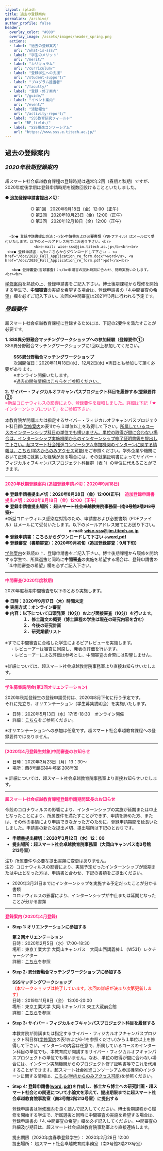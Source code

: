 ```yaml
---
layout: splash
title: 過去の登録案内
permalink: /archive/
author_profile: false
header:
  overlay_color: "#000"
  overlay_image: /assets/images/header_spring.png
  actions:
  - label: "過去の登録案内"
    url: "/what-is-sss/"
  - label: "学生のメリット"
    url: "/merit/"
  - label: "カリキュラム"
    url: "/curriculum/"
  - label: "登録学生への支援​"
    url: "/student-support/"
  - label: "プログラム担当者​"
    url: "/faculty/"
  - label: "登録・修了案内"
    url: "/guide/"
  - label: "イベント案内"
    url: "/event/"
  - label: "活動報告"
    url: "/activity-report/"
  - label: "SSS教育研究フィールド"
    url: "RE_fields/"
  - label: "SSS推進コンソーシアム"
    url: "https://www.sss.e.titech.ac.jp/"
---
```

## 過去の登録案内

<font size="4"><h5>2020年秋期登録案内</h5></font>
超スマート社会卓越教育課程の登録時期は通常年2回（春期と秋期）ですが、2020年度後学期は登録申請時期を複数回設けることといたしました。
  <div class="box2">
  <p><b>● 追加登録申請書提出〆切：</b><br><br>
　　　　　　○ 第1回　2020年9月18日（金）12:00（正午）<br>
　　　　　　○ 第2回　2020年10月23日（金）12:00（正午）<br>
　　　　　　○ 第3回　2020年12月18日（金）12:00（正午）<br><br>

      <b>● 登録申請書提出方法：</b>申請書および必要書類（PDFファイル）はメールにて受付いたします。以下のメールアドレス宛てにお送り下さい。<br>
    　　　　　　　　<b>e-mail: wise-sss@jim.titech.ac.jp</b><br><br>
     <b>● 登録申請書：</b>こちらからダウンロードして下さい → <a href="/doc/2020_Fall_Application_re_form.docx">word</a>, <a href="/doc/2020_Fall_Application_re_form.pdf">pdf</a><br>

       <b>● 登録審査(書類審査)：</b>申請書の提出時期に合わせ、随時実施いたします。<br><br>

  <a href="/doc/Guide_SSS.pdf">学修案内</a>を熟読の上、登録申請書をご記入下さい。博士後期課程から履修を開始する学生で、<B>中間審査</B>の実施を希望する場合は、登録申請書の「4.中間審査の希望」欄を必ずご記入下さい。次回の中間審査は2021年3月に行われる予定です。<br>
  </p>
  </div>

<font size="4"><h5>登録要件</h5></font>
  超スマート社会卓越教育課程に登録するためには、下記の2要件を満たすことが必要です。

  **1. SSS異分野融合マッチングワークショップへの参加経験（登録要件①）**<br>
     SSS異分野融合マッチングワークショップに1回以上参加してください。<br><br>
     　　<b>SSS異分野融合マッチングワークショップ </b><br>
     　　次回開催日：2020年11月18日(水)、12月2日(水) ※両日とも参加して頂く必要があります。<br>
     　　※オンライン開催いたします。<br>
     　　※[過去の開催情報はこちらをご参照ください。](http://www.sss.e.titech.ac.jp/event-sss-matching-ws-20191108/)<br>

  **2. サイバー・フィジカルオフキャンパスプロジェクト科目を履修する(登録要件②)**<br>
     <span style="color:#ff2680">※新型コロナウィルスの影響により、登録要件を緩和しました。詳細は下記「★インターンシップについて」をご参照下さい。</span><br><br>
     本教育院が開講または指定するサイバー・フィジカルオフキャンパスプロジェクト科目群([学修案内](/doc/Guide_SSS.pdf)の表1)から１単位以上を取得して下さい。<u>所属しているコースのインターンシップ科目の単位でも構いません。単位の取得が間に合わない場合は、インターンシップ実施機関からのインターンシップ修了証明書等を提出して下さい。</u>[超スマート社会推進コンソーシアム参加機関のインターンに関する情報は、こちら(学内からのみアクセス可能)](https://www.sss.e.titech.ac.jp/for_students/for_students_only/)をご参照ください。学外企業や機関において正規に就業した経験がある場合には、その就業証明書によってサイバー・フィジカルオフキャンパスプロジェクト科目群（表 1）の単位に代えることができます。<br>
<hr>

**<span style="color:#ff2680">2020年秋期登録案内 (追加登録申請〆切：2020年9月18日)</span>**

  <B>● 登録申請書提出〆切：2020年8月28日（金）12:00(正午)　<span style="color:#ff2680">追加登録申請書提出〆切：2020年9月18日（金）12:00（正午）</span><br>
      ● 登録申請書提出場所： <del>超スマート社会卓越教育院事務室（南3号館2階213号室）</del></B><br>
      ※新型コロナウィルス感染症対策のため、申請書および必要書類（PDFファイル）はメールにて受付いたします。以下のメールアドレス宛てにお送り下さい。<br>
    　　　　　　　　　　　　<B>　　　e-mail: wise-sss@jim.titech.ac.jp<br>
      ● 登録申請書：こちらからダウンロードして下さい→<a href="/doc/2020_Fall_Application form.docx">word</a>,<a href="/doc/2020_Fall_Application form.pdf">pdf</a><br>
      ● 登録審査（書類審査）：2020年9月初旬（追加登録審査：9月下旬）
      </B><br>

  <a href="/doc/Guide_SSS.pdf">学修案内</a>を熟読の上、登録申請書をご記入下さい。博士後期課程から履修を開始する学生で、所属選抜と同時に<B>中間審査</B>の実施を希望する場合は、登録申請書の「4.中間審査の希望」欄を必ずご記入下さい。<br>

<hr>

**<span style="color:#ff2680">中間審査(2020年度秋期)</span>**

  2020年度秋期中間審査を以下のとおり実施します。<br>

  <B>● 日時：2020年9月17日（木）時間未定<br>
     ● 実施方式：オンライン審査<br>
     ● 内容：以下について口頭発表（10分）および面接審査（10分）を行います。<br>
    　 　　　１．修士論文の概要（博士課程の学生は現在の研究内容を含む）<br>
    　　 　　２．今後の研究計画<br>
    　　　 　３．研究業績リスト<br></B><br>
     ※すでに中間審査に合格した学生によるピアレビューを実施します。<br>
    　 ・レビューアーは審査に同席し、発表の評価を行います。<br>
    　 ・レビューアーによる評価は参考とし、中間審査の合否には影響しません。<br><br>
     ※詳細については、超スマート社会卓越教育院事務室より直接お知らせいたします。<br>

<hr>

**<span style="color:#ff2680">学生募集説明会(第3回オリエンテーション)</span>**

2020年秋期登録生の登録申請受付は、2020年8月下旬に行う予定です。<br>
それに先立ち、オリエンテーション（学生募集説明会）を実施いたします。<br>

* 日時：2020年5月13日（水）17:15-18:30　オンライン開催<br>
* 詳細：[こちら](/3rd-orientation/)をご参照ください。<br>

※オリエンテーションへの参加は任意です。超スマート社会卓越教育課程への登録要件ではありません。<br>

  <hr>

**<span style="color:#ff2680">[2020年4月登録生対象]中間審査のお知らせ</span>**

* 日時：2020年3月23日（月）13：30〜<br>
* 場所：西8号館~~E304 号室~~ 208号室<br>

※ 詳細については、超スマート社会卓越教育院事務室より直接お知らせいたします。

<hr>

**<span style="color:#ff2680">超スマート社会卓越教育課程登録申請期間延長のお知らせ</span>**

今般のコロナウィルスの影響により、インターンシップの実施が延期または中止となったことにより、所属要件を満たすことができず、申請を諦めた方、または、その他の事情により申請できなかった方のために、登録申請期間を延長いたしました。申請書の新たな提出〆切、提出場所は下記のとおりです。

* **申請書提出締切：2020年3月12日（木）12：00**
* **提出場所：超スマート社会卓越教育院事務室（大岡山キャンパス南3号館213号室）**

注1）所属要件や必要な提出書類に変更はありません。<br>
注2）コロナウィルスの影響により、実施予定だったインターンシップが延期または中止となった方は、申請書と合わせ、下記の書類をご提出ください。
  * 2020年3月31日までにインターンシップを実施する予定だったことが分かる書類
  * コロナウィルスの影響により、インターンシップが中止または延期となったことが分かる書類

<hr>

**<span style="color:#ff2680">登録案内 (2020年4月登録)</span>**

* **Step 1: オリエンテーションに参加する**

  **第２回オリエンテーション**<br>
  日時：2020年2月5日（水）17:00-18:30<br>
  場所：東京工業大学 大岡山キャンパス　大岡山西講義棟１（W531）レクチャーシアター<br>
  詳細：[こちら](/2nd-orientation/)を参照<br>

* **Step 2: 異分野融合マッチングワークショップに参加する**

  **SSSマッチングワークショップ**<br>
  <span style="color:Red">（本ワークショップは終了しています。次回の詳細が決まり次第更新します）</span><br>
  日時：2019年11月8日（金） 13:00-20:00<br>
  場所：東京工業大学 大岡山キャンパス 東工大蔵前会館<br>
  詳細：[こちら](http://www.sss.e.titech.ac.jp/event-sss-matching-ws-20191108/)を参照

* **​Step 3: サイバー・フィジカルオフキャンパスプロジェクト科目を履修する**

  本教育院が開講または指定するサイバー・フィジカルオフキャンパスプロジェクト科目群([学修案内](/doc/Guide_SSS.pdf)の表1および6-1を参照ください)から１単位以上を修得して下さい。インターンの内容は任意で、所属しているコースのインターン科目の単位でも、本教育院が開講するサイバー・フィジカルオフキャンパスプロジェクトの単位でも構いません。なお、単位の取得が間に合わない場合には、インターン実施機関からのプロジェクト修了証明書等でこれを代用することができます。超スマート社会推進コンソーシアム参加機関のインターンに関する情報は、[こちら(学内からのみアクセス可能)](https://www.sss.e.titech.ac.jp/for_students/for_students_only/)を参照ください。

* **Step 4: 登録申請書([word](/doc/2020_Spring_Application.docx), [pdf](/doc/2020_Spring_Application.pdf))を作成し、修士から博士への研究計画・超スマート社会との関連について小論文を添えて、提出期限までに超スマート社会卓越教育院事務室（南3号館2階213号室）に提出する**

  登録申請書は[学修案内](/doc/Guide_SSS.pdf)を良く読んで記入してください。博士後期課程から履修を開始する学生で、所属選抜と同時に中間審査の実施を希望する場合は、登録申請書の「4. 中間審査の希望」欄を必ず記入してください。中間審査の詳細及び期日は、超スマート社会卓越教育院事務室より直接連絡します。

  提出期限（2020年度春季登録学生）： 2020年2月28日 12:00<br>
  提出場所： 超スマート社会卓越教育院事務室（南3号館2階213号室）
